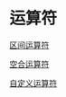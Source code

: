 # 运算符

[区间运算符](区间运算符/区间运算符.md "区间运算符")

[空合运算符](空合运算符/空合运算符.md "空合运算符")

[自定义运算符](自定义运算符/自定义运算符.md "自定义运算符")
